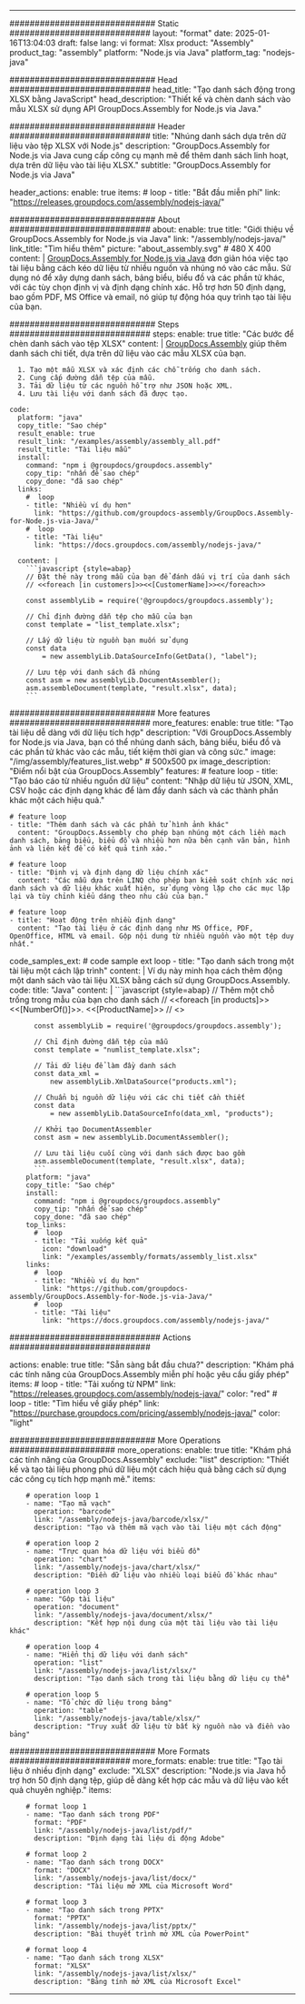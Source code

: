 



---
############################# Static ############################
layout: "format"
date:  2025-01-16T13:04:03
draft: false
lang: vi
format: Xlsx
product: "Assembly"
product_tag: "assembly"
platform: "Node.js via Java"
platform_tag: "nodejs-java"

############################# Head ############################
head_title: "Tạo danh sách động trong XLSX bằng JavaScript"
head_description: "Thiết kế và chèn danh sách vào mẫu XLSX sử dụng API GroupDocs.Assembly for Node.js via Java."

############################# Header ############################
title: "Nhúng danh sách dựa trên dữ liệu vào tệp XLSX với Node.js" 
description: "GroupDocs.Assembly for Node.js via Java cung cấp công cụ mạnh mẽ để thêm danh sách linh hoạt, dựa trên dữ liệu vào tài liệu XLSX."
subtitle: "GroupDocs.Assembly for Node.js via Java" 

header_actions:
  enable: true
  items:
    #  loop
    - title: "Bắt đầu miễn phí"
      link: "https://releases.groupdocs.com/assembly/nodejs-java/"
      
############################# About ############################
about:
    enable: true
    title: "Giới thiệu về GroupDocs.Assembly for Node.js via Java"
    link: "/assembly/nodejs-java/"
    link_title: "Tìm hiểu thêm"
    picture: "about_assembly.svg" # 480 X 400
    content: |
       [GroupDocs.Assembly for Node.js via Java](/assembly/nodejs-java/) đơn giản hóa việc tạo tài liệu bằng cách kéo dữ liệu từ nhiều nguồn và nhúng nó vào các mẫu. Sử dụng nó để xây dựng danh sách, bảng biểu, biểu đồ và các phần tử khác, với các tùy chọn định vị và định dạng chính xác. Hỗ trợ hơn 50 định dạng, bao gồm PDF, MS Office và email, nó giúp tự động hóa quy trình tạo tài liệu của bạn.

############################# Steps ############################
steps:
    enable: true
    title: "Các bước để chèn danh sách vào tệp XLSX"
    content: |
      [GroupDocs.Assembly](/assembly/nodejs-java/) giúp thêm danh sách chi tiết, dựa trên dữ liệu vào các mẫu XLSX của bạn.
      
      1. Tạo một mẫu XLSX và xác định các chỗ trống cho danh sách.
      2. Cung cấp đường dẫn tệp của mẫu.
      3. Tải dữ liệu từ các nguồn hỗ trợ như JSON hoặc XML.
      4. Lưu tài liệu với danh sách đã được tạo.
   
    code:
      platform: "java"
      copy_title: "Sao chép"
      result_enable: true
      result_link: "/examples/assembly/assembly_all.pdf"
      result_title: "Tài liệu mẫu"
      install:
        command: "npm i @groupdocs/groupdocs.assembly"
        copy_tip: "nhấn để sao chép"
        copy_done: "đã sao chép"
      links:
        #  loop
        - title: "Nhiều ví dụ hơn"
          link: "https://github.com/groupdocs-assembly/GroupDocs.Assembly-for-Node.js-via-Java/"
        #  loop
        - title: "Tài liệu"
          link: "https://docs.groupdocs.com/assembly/nodejs-java/"
          
      content: |
        ```javascript {style=abap}
        // Đặt thẻ này trong mẫu của bạn để đánh dấu vị trí của danh sách
        // <<foreach [in customers]>><<[CustomerName]>><</foreach>>
    
        const assemblyLib = require('@groupdocs/groupdocs.assembly');

        // Chỉ định đường dẫn tệp cho mẫu của bạn
        const template = "list_template.xlsx";

        // Lấy dữ liệu từ nguồn bạn muốn sử dụng
        const data 
            = new assemblyLib.DataSourceInfo(GetData(), "label");

        // Lưu tệp với danh sách đã nhúng
        const asm = new assemblyLib.DocumentAssembler();
        asm.assembleDocument(template, "result.xlsx", data);
        ```           

############################# More features ############################
more_features:
  enable: true
  title: "Tạo tài liệu dễ dàng với dữ liệu tích hợp"
  description: "Với GroupDocs.Assembly for Node.js via Java, bạn có thể nhúng danh sách, bảng biểu, biểu đồ và các phần tử khác vào các mẫu, tiết kiệm thời gian và công sức."
  image: "/img/assembly/features_list.webp" # 500x500 px
  image_description: "Điểm nổi bật của GroupDocs.Assembly"
  features:
    # feature loop
    - title: "Tạo báo cáo từ nhiều nguồn dữ liệu"
      content: "Nhập dữ liệu từ JSON, XML, CSV hoặc các định dạng khác để làm đầy danh sách và các thành phần khác một cách hiệu quả."

    # feature loop
    - title: "Thêm danh sách và các phần tử hình ảnh khác"
      content: "GroupDocs.Assembly cho phép bạn nhúng một cách liền mạch danh sách, bảng biểu, biểu đồ và nhiều hơn nữa bên cạnh văn bản, hình ảnh và liên kết để có kết quả tinh xảo."

    # feature loop
    - title: "Định vị và định dạng dữ liệu chính xác"
      content: "Các mẫu dựa trên LINQ cho phép bạn kiểm soát chính xác nơi danh sách và dữ liệu khác xuất hiện, sử dụng vòng lặp cho các mục lặp lại và tùy chỉnh kiểu dáng theo nhu cầu của bạn."

    # feature loop
    - title: "Hoạt động trên nhiều định dạng"
      content: "Tạo tài liệu ở các định dạng như MS Office, PDF, OpenOffice, HTML và email. Gộp nội dung từ nhiều nguồn vào một tệp duy nhất."
      
  code_samples_ext:
    # code sample ext loop
    - title: "Tạo danh sách trong một tài liệu một cách lập trình"
      content: |
        Ví dụ này minh họa cách thêm động một danh sách vào tài liệu XLSX bằng cách sử dụng GroupDocs.Assembly.
      code:
        title: "Java"
        content: |
          ```javascript {style=abap}
          // Thêm một chỗ trống trong mẫu của bạn cho danh sách
          // <<foreach [in products]>><<[NumberOf()]>>. <<[ProductName]>>
          // <</foreach>>
          
          const assemblyLib = require('@groupdocs/groupdocs.assembly');

          // Chỉ định đường dẫn tệp của mẫu
          const template = "numlist_template.xlsx";

          // Tải dữ liệu để làm đầy danh sách
          const data_xml =
              new assemblyLib.XmlDataSource("products.xml");

          // Chuẩn bị nguồn dữ liệu với các chi tiết cần thiết
          const data 
              = new assemblyLib.DataSourceInfo(data_xml, "products");

          // Khởi tạo DocumentAssembler
          const asm = new assemblyLib.DocumentAssembler();

          // Lưu tài liệu cuối cùng với danh sách được bao gồm
          asm.assembleDocument(template, "result.xlsx", data);
          ```
        platform: "java"
        copy_title: "Sao chép"
        install:
          command: "npm i @groupdocs/groupdocs.assembly"
          copy_tip: "nhấn để sao chép"
          copy_done: "đã sao chép"
        top_links:
          #  loop
          - title: "Tải xuống kết quả"
            icon: "download"
            link: "/examples/assembly/formats/assembly_list.xlsx"
        links:
          #  loop
          - title: "Nhiều ví dụ hơn"
            link: "https://github.com/groupdocs-assembly/GroupDocs.Assembly-for-Node.js-via-Java/"
          #  loop
          - title: "Tài liệu"
            link: "https://docs.groupdocs.com/assembly/nodejs-java/"
            

            


############################## Actions ############################

actions:
  enable: true
  title: "Sẵn sàng bắt đầu chưa?"
  description: "Khám phá các tính năng của GroupDocs.Assembly miễn phí hoặc yêu cầu giấy phép"
  items:
    #  loop
    - title: "Tải xuống từ NPM"
      link: "https://releases.groupdocs.com/assembly/nodejs-java/"
      color: "red"
        #  loop
    - title: "Tìm hiểu về giấy phép"
      link: "https://purchase.groupdocs.com/pricing/assembly/nodejs-java/"
      color: "light"


############################# More Operations #####################
more_operations:
    enable: true
    title: "Khám phá các tính năng của GroupDocs.Assembly"
    exclude: "list"
    description: "Thiết kế và tạo tài liệu phong phú dữ liệu một cách hiệu quả bằng cách sử dụng các công cụ tích hợp mạnh mẽ."
    items: 
          
        # operation loop 1
        - name: "Tạo mã vạch"
          operation: "barcode"
          link: "/assembly/nodejs-java/barcode/xlsx/"
          description: "Tạo và thêm mã vạch vào tài liệu một cách động"

        # operation loop 2
        - name: "Trực quan hóa dữ liệu với biểu đồ"
          operation: "chart"
          link: "/assembly/nodejs-java/chart/xlsx/"
          description: "Điền dữ liệu vào nhiều loại biểu đồ khác nhau"

        # operation loop 3
        - name: "Gộp tài liệu"
          operation: "document"
          link: "/assembly/nodejs-java/document/xlsx/"
          description: "Kết hợp nội dung của một tài liệu vào tài liệu khác"

        # operation loop 4
        - name: "Hiển thị dữ liệu với danh sách"
          operation: "list"
          link: "/assembly/nodejs-java/list/xlsx/"
          description: "Tạo danh sách trong tài liệu bằng dữ liệu cụ thể"

        # operation loop 5
        - name: "Tổ chức dữ liệu trong bảng"
          operation: "table"
          link: "/assembly/nodejs-java/table/xlsx/"
          description: "Truy xuất dữ liệu từ bất kỳ nguồn nào và điền vào bảng"
         
          
############################# More Formats ########################
more_formats:
    enable: true
    title: "Tạo tài liệu ở nhiều định dạng"
    exclude: "XLSX"
    description: "Node.js via Java hỗ trợ hơn 50 định dạng tệp, giúp dễ dàng kết hợp các mẫu và dữ liệu vào kết quả chuyên nghiệp."
    items: 
          
        # format loop 1
        - name: "Tạo danh sách trong PDF"
          format: "PDF"
          link: "/assembly/nodejs-java/list/pdf/"
          description: "Định dạng tài liệu di động Adobe"
          
        # format loop 2
        - name: "Tạo danh sách trong DOCX"
          format: "DOCX"
          link: "/assembly/nodejs-java/list/docx/"
          description: "Tài liệu mở XML của Microsoft Word"
          
        # format loop 3
        - name: "Tạo danh sách trong PPTX"
          format: "PPTX"
          link: "/assembly/nodejs-java/list/pptx/"
          description: "Bài thuyết trình mở XML của PowerPoint"
          
        # format loop 4
        - name: "Tạo danh sách trong XLSX"
          format: "XLSX"
          link: "/assembly/nodejs-java/list/xlsx/"
          description: "Bảng tính mở XML của Microsoft Excel"


          

---
